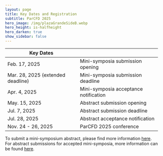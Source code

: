 ```yaml
---
layout: page
title: Key Dates and Registration
subtitle: ParCFD 2025
hero_image: /img/plazaGrandeSideB.webp
hero_height: is-halfheight
hero_darken: true
show_sidebar: false
---
```


<!-- {% include notification.html message="Site under construction, information will be updated very soon." %} -->

|Key Dates||
| - | - |
| Feb. 17, 2025 | Mini-symposia submission opening |
| Mar. 28, 2025 (extended deadline) | Mini-symposia submission deadline |
| Apr. 4, 2025 | Mini-symposia acceptance notification |
| May. 15, 2025 | Abstract submission opening |
| Jul. 7, 2025 | Abstract submission deadline |
| Jul. 28, 2025 | Abstract acceptance notification |
| Nov. 24 - 26, 2025 | ParCFD 2025 conference |

<!--
| Jul. 8, 2024 | Registration opening |
| Jul. 21, 2024 | Early-bird registration deadline |
| Aug. 9, 2024 | Registration deadline |
-->

To submit a mini-symposium abstract, please find more information [here](/call-minisymposia). For abstract submissions for accepted mini-symposia, more information can be found [here](/call-papers).

<!--
The registration opens on July 8th, 2024. You will have the following options:

| Registration | Student | Student (virtual) | Regular | Regular (virtual) |
| - | - | - | - | - |
| Early-bird | 420 € | 150 € | 580 € | 250 € | 
| Full | 525 € | 150 € | 725 € | 250 € |


 {% include notification.html message="Early-bird registration is possible until July 21st, 2024. The register open soon." %}
 
 -->
